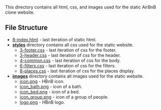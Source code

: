 This directory contains all html, css, and images used for the static AirBnB clone website.
## File Structure
- [8-index.html](8-index.html) - last iteration of static html.
- **[styles](styles)** directory contains all css used for the static website.
  - [3-footer.css](styles/3-footer.css) - last iteration of css for the footer.
  - [3-header.css](styles/3-fheader.css) - last iteration of css for the header.
  - [4-common.css](styles/4-common.css) - last iteration of css for the body.
  - [6-filters.css](styles/6-filters.css) - last iteration of css for the filters.
  - [8-places.css](styles/8-places.css) - last iteration of css for the places display.
- **[images](images)** directory contains all images used for the static website.
  - [icon.png](images/icon.png) - HBnB icon.
  - [icon_bath.png](images/icon_bath.png) - icon of a bath.
  - [icon_bed.png](images/icon_bed.png) - icon of a bed.
  - [icon_group.png](images/icon_group.png) - icon of a group of people.
  - [logo.png](images/logo.png) - HBnB logo.
